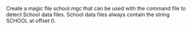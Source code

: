  Create a magic file school.mgc that can be used with the command file to detect School data files. School data files always contain the string SCHOOL at offset 0.
